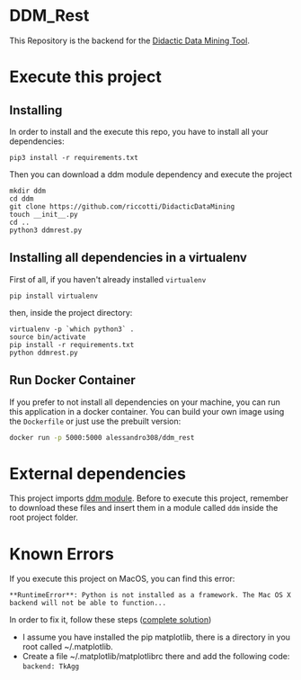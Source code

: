 # DDM_Rest
This Repository is the backend for the [Didactic Data Mining Tool](https://github.com/rinziv/DDM).

# Execute this project
## Installing
In order to install and the execute this repo, you have to install all your dependencies:
```
pip3 install -r requirements.txt
```
Then you can download a ddm module dependency and execute the project
```
mkdir ddm
cd ddm
git clone https://github.com/riccotti/DidacticDataMining
touch __init__.py
cd ..
python3 ddmrest.py
```

## Installing all dependencies in a virtualenv
First of all, if you haven't already installed `virtualenv`
```
pip install virtualenv
```
then, inside the project directory:
```
virtualenv -p `which python3` .
source bin/activate
pip install -r requirements.txt
python ddmrest.py
```
## Run Docker Container
If you prefer to not install all dependencies on your machine, you can run this application in a docker container.
You can build your own image using the `Dockerfile` or just use the prebuilt version:
```bash
docker run -p 5000:5000 alessandro308/ddm_rest
```

# External dependencies
This project imports [ddm module](https://github.com/riccotti/DidacticDataMining). Before to execute this project, remember to download these files and insert them in a module called `ddm` inside the root project folder. 

# Known Errors
If you execute this project on MacOS, you can find this error:
```
**RuntimeError**: Python is not installed as a framework. The Mac OS X backend will not be able to function...
```
In order to fix it, follow these steps ([complete solution](https://stackoverflow.com/questions/21784641/installation-issue-with-matplotlib-python))
 - I assume you have installed the pip matplotlib, there is a directory in you root called ~/.matplotlib.
 - Create a file ~/.matplotlib/matplotlibrc there and add the following code: `backend: TkAgg`

